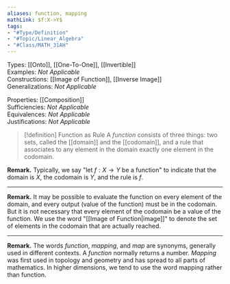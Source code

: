 ```yaml
---
aliases: function, mapping
mathLink: $f:X->Y$
tags:
- "#Type/Definition"
- "#Topic/Linear_Algebra"
- "#Class/MATH_31AH"
---
```

Types: [[Onto]], [[One-To-One]], [[Invertible]]  
Examples: <i>Not Applicable</i>  
Constructions: [[Image of Function]], [[Inverse Image]]  
Generalizations: <i>Not Applicable</i>  

Properties: [[Composition]]  
Sufficiencies: <i>Not Applicable</i>  
Equivalences: <i>Not Applicable</i>  
Justifications: <i>Not Applicable</i>  

> [!definition] Function as Rule
> A _function_ consists of three things: two sets, called the [[domain]] and the [[codomain]], and a rule that associates to any element in the domain exactly one element in the codomain.

**Remark.** Typically, we say "let $f:X\to Y$ be a function" to indicate that the domain is $X$, the codomain is $Y$, and the rule is $f$.

---

**Remark.** It may be possible to evaluate the function on every element of the domain, and every output (value of the function) must be in the codomain. But it is not necessary that every element of the codomain be a value of the function. We use the word "[[Image of Function|image]]" to denote the set of elements in the codomain that are actually reached.

---

**Remark.** The words *function*, *mapping*, and *map* are synonyms, generally used in different contexts. A *function* normally returns a number. *Mapping* was first used in topology and geometry and has spread to all parts of mathematics. In higher dimensions, we tend to use the word mapping rather than function.